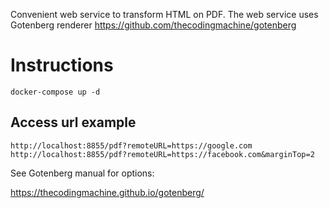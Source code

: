 
Convenient web service to transform HTML on PDF.
The web service uses Gotenberg renderer https://github.com/thecodingmachine/gotenberg

# Instructions
```
docker-compose up -d
```

## Access url example
```
http://localhost:8855/pdf?remoteURL=https://google.com
http://localhost:8855/pdf?remoteURL=https://facebook.com&marginTop=2
```

See Gotenberg manual for options:

https://thecodingmachine.github.io/gotenberg/
